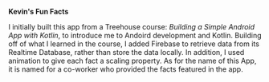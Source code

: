 **Kevin's Fun Facts**

I initially built this app from a Treehouse course: _Building a Simple Android App with Kotlin_, to introduce me to Andoird development and Kotlin.  Building off of what I learned in the course, I added Firebase to retrieve data from its Realtime Database, rather than store the data locally.  In addition, I used animation to give each fact a scaling property.  As for the name of this App, it is named for a co-worker who provided the facts featured in the app.
